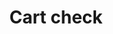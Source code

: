 ---
title: Cart check
tags: ["cart", "check", "verify", "confirm", "shopping", "purchase", "add to cart"]
icon: cart-check
svg: '<svg xmlns="http://www.w3.org/2000/svg" width="24" height="24" fill="none" viewBox="0 0 24 24" stroke-width="1.5" stroke-linecap="round" stroke-linejoin="round" stroke="currentColor"><path d="m3 3 .247.092c1.234.457 1.85.686 2.203 1.231.352.545.352 1.268.352 2.715V9.76c0 2.942.06 3.912.881 4.826.82.914 2.142.914 4.784.914h5.024c1.479 0 2.218 0 2.74-.45.523-.45.673-1.214.971-2.743l.474-2.424c.329-1.74.493-2.609.073-3.186-.421-.577-1.858-.577-3.454-.577H5.802"/><path d="m11.5 10.992 1.034 1.181c.095.109.266.1.35-.016l2.1-2.907M16.5 21a1.5 1.5 0 1 0 0-3 1.5 1.5 0 0 0 0 3Zm-8 0a1.5 1.5 0 1 0 0-3 1.5 1.5 0 0 0 0 3Z"/></svg>'
---